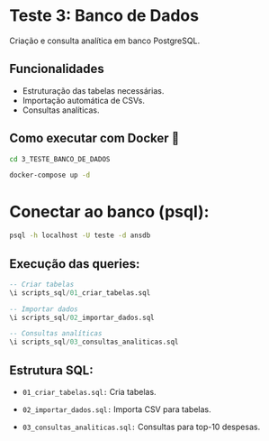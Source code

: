 # Teste 3: Banco de Dados 

Criação e consulta analítica em banco PostgreSQL.

## Funcionalidades

- Estruturação das tabelas necessárias.
- Importação automática de CSVs.
- Consultas analíticas.

## Como executar com Docker 🐳

```bash
cd 3_TESTE_BANCO_DE_DADOS
```

```bash
docker-compose up -d
```

# Conectar ao banco (psql):

```bash
psql -h localhost -U teste -d ansdb
```

## Execução das queries:
```sql
-- Criar tabelas
\i scripts_sql/01_criar_tabelas.sql

-- Importar dados
\i scripts_sql/02_importar_dados.sql

-- Consultas analíticas
\i scripts_sql/03_consultas_analiticas.sql

```

## Estrutura SQL:

- `01_criar_tabelas.sql:` Cria tabelas.

- `02_importar_dados.sql:` Importa CSV para tabelas.

- `03_consultas_analiticas.sql:` Consultas para top-10 despesas.
